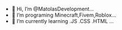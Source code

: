 - 👋 Hi, I’m @MatolasDevelopment...
- 👀 I’m programing Minecraft,Fivem,Roblox...
- 🌱 I’m currently learning .JS .CSS .HTML ...
